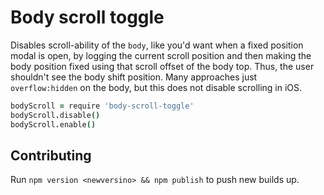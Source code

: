 # Body scroll toggle

Disables scroll-ability of the `body`, like you'd want when a fixed position modal is open, by logging the current scroll position and then making the body position fixed using that scroll offset of the body top.  Thus, the user shouldn't see the body shift position.  Many approaches just `overflow:hidden` on the body, but this does not disable scrolling in iOS.


```coffee
bodyScroll = require 'body-scroll-toggle'
bodyScroll.disable()
bodyScroll.enable()
```

## Contributing

Run `npm version <newversino> && npm publish` to push new builds up.
